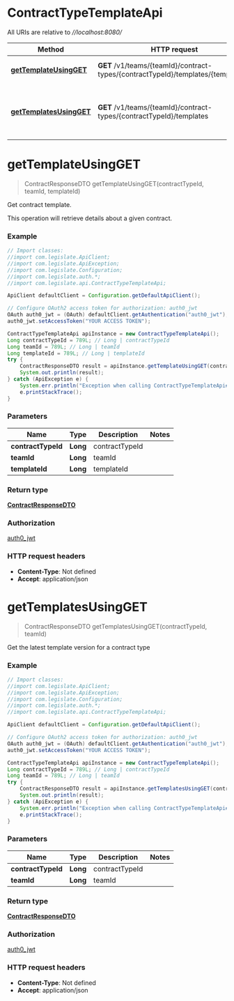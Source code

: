 # ContractTypeTemplateApi

All URIs are relative to *//localhost:8080/*

Method | HTTP request | Description
------------- | ------------- | -------------
[**getTemplateUsingGET**](ContractTypeTemplateApi.md#getTemplateUsingGET) | **GET** /v1/teams/{teamId}/contract-types/{contractTypeId}/templates/{templateId} | Get contract template.
[**getTemplatesUsingGET**](ContractTypeTemplateApi.md#getTemplatesUsingGET) | **GET** /v1/teams/{teamId}/contract-types/{contractTypeId}/templates | Get the latest template version for a contract type

<a name="getTemplateUsingGET"></a>
# **getTemplateUsingGET**
> ContractResponseDTO getTemplateUsingGET(contractTypeId, teamId, templateId)

Get contract template.

This operation will retrieve details about a given contract.

### Example
```java
// Import classes:
//import com.legislate.ApiClient;
//import com.legislate.ApiException;
//import com.legislate.Configuration;
//import com.legislate.auth.*;
//import com.legislate.api.ContractTypeTemplateApi;

ApiClient defaultClient = Configuration.getDefaultApiClient();

// Configure OAuth2 access token for authorization: auth0_jwt
OAuth auth0_jwt = (OAuth) defaultClient.getAuthentication("auth0_jwt");
auth0_jwt.setAccessToken("YOUR ACCESS TOKEN");

ContractTypeTemplateApi apiInstance = new ContractTypeTemplateApi();
Long contractTypeId = 789L; // Long | contractTypeId
Long teamId = 789L; // Long | teamId
Long templateId = 789L; // Long | templateId
try {
    ContractResponseDTO result = apiInstance.getTemplateUsingGET(contractTypeId, teamId, templateId);
    System.out.println(result);
} catch (ApiException e) {
    System.err.println("Exception when calling ContractTypeTemplateApi#getTemplateUsingGET");
    e.printStackTrace();
}
```

### Parameters

Name | Type | Description  | Notes
------------- | ------------- | ------------- | -------------
 **contractTypeId** | **Long**| contractTypeId |
 **teamId** | **Long**| teamId |
 **templateId** | **Long**| templateId |

### Return type

[**ContractResponseDTO**](ContractResponseDTO.md)

### Authorization

[auth0_jwt](../README.md#auth0_jwt)

### HTTP request headers

 - **Content-Type**: Not defined
 - **Accept**: application/json

<a name="getTemplatesUsingGET"></a>
# **getTemplatesUsingGET**
> ContractResponseDTO getTemplatesUsingGET(contractTypeId, teamId)

Get the latest template version for a contract type

### Example
```java
// Import classes:
//import com.legislate.ApiClient;
//import com.legislate.ApiException;
//import com.legislate.Configuration;
//import com.legislate.auth.*;
//import com.legislate.api.ContractTypeTemplateApi;

ApiClient defaultClient = Configuration.getDefaultApiClient();

// Configure OAuth2 access token for authorization: auth0_jwt
OAuth auth0_jwt = (OAuth) defaultClient.getAuthentication("auth0_jwt");
auth0_jwt.setAccessToken("YOUR ACCESS TOKEN");

ContractTypeTemplateApi apiInstance = new ContractTypeTemplateApi();
Long contractTypeId = 789L; // Long | contractTypeId
Long teamId = 789L; // Long | teamId
try {
    ContractResponseDTO result = apiInstance.getTemplatesUsingGET(contractTypeId, teamId);
    System.out.println(result);
} catch (ApiException e) {
    System.err.println("Exception when calling ContractTypeTemplateApi#getTemplatesUsingGET");
    e.printStackTrace();
}
```

### Parameters

Name | Type | Description  | Notes
------------- | ------------- | ------------- | -------------
 **contractTypeId** | **Long**| contractTypeId |
 **teamId** | **Long**| teamId |

### Return type

[**ContractResponseDTO**](ContractResponseDTO.md)

### Authorization

[auth0_jwt](../README.md#auth0_jwt)

### HTTP request headers

 - **Content-Type**: Not defined
 - **Accept**: application/json

